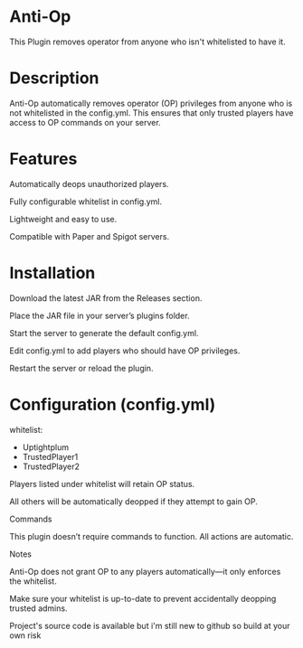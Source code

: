 # Anti-Op
This Plugin removes operator from anyone who isn't whitelisted to have it.


# Description
Anti-Op automatically removes operator (OP) privileges from anyone who is not whitelisted in the config.yml. This ensures that only trusted players have access to OP commands on your server.

# Features

Automatically deops unauthorized players.

Fully configurable whitelist in config.yml.

Lightweight and easy to use.

Compatible with Paper and Spigot servers.

# Installation

Download the latest JAR from the Releases
 section.

Place the JAR file in your server’s plugins folder.

Start the server to generate the default config.yml.

Edit config.yml to add players who should have OP privileges.

Restart the server or reload the plugin.

# Configuration (config.yml)

whitelist:
  - Uptightplum
  - TrustedPlayer1
  - TrustedPlayer2


Players listed under whitelist will retain OP status.

All others will be automatically deopped if they attempt to gain OP.

Commands

This plugin doesn’t require commands to function. All actions are automatic.

Notes

Anti-Op does not grant OP to any players automatically—it only enforces the whitelist.

Make sure your whitelist is up-to-date to prevent accidentally deopping trusted admins.

Project's source code is available but i'm still new to github so build at your own risk

